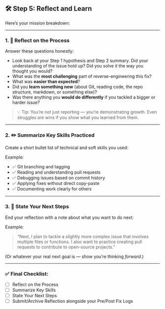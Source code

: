## 🛠 Step 5: Reflect and Learn

Here’s your mission breakdown:

---

### 1. 🧠 **Reflect on the Process**

Answer these questions honestly:

- Look back at your Step 1 hypothesis and Step 2 summary. Did your understanding of the issue hold up? Did you solve it the way you thought you would?
- What was the **most challenging** part of reverse-engineering this fix?
- What was **easier than expected**?
- Did you **learn something new** (about Git, reading code, the repo structure, markdown, or something else)?
- Was there anything you **would do differently** if you tackled a bigger or harder issue?

> 💡 Tip: You’re not just reporting — you’re demonstrating growth. Even struggles are wins if you show what you learned from them.
> 

---

### 2. ✏️ **Summarize Key Skills Practiced**

Create a short bullet list of technical and soft skills you used:

Example:

- ✅ Git branching and tagging
- ✅ Reading and understanding pull requests
- ✅ Debugging issues based on commit history
- ✅ Applying fixes without direct copy-paste
- ✅ Documenting work clearly for others

---

### 3. 🚀 **State Your Next Steps**

End your reflection with a note about what you want to do next:

Example:

> “Next, I plan to tackle a slightly more complex issue that involves multiple files or functions. I also want to practice creating pull requests to contribute to open-source projects."
> 

(Or whatever your real next goal is — show you’re thinking *forward*.)

---

### ✅ Final Checklist:

- [ ]  Reflect on the Process
- [ ]  Summarize Key Skills
- [ ]  State Your Next Steps
- [ ]  Submit/Archive Reflection alongside your Pre/Post Fix Logs
